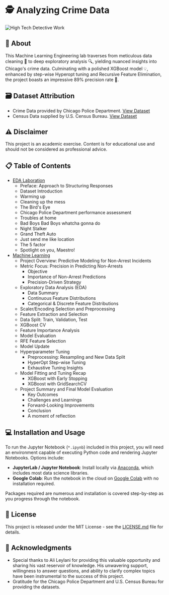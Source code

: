 # 🕵️ Analyzing Crime Data

![High Tech Detective Work](https://i.ibb.co/CPMP78d/DALL-E-2023-12-18-12-44-43-A-detailed-and-sophisticated-illustration-of-a-digital-crime-data-analysi.png)

## 📜 About
This Machine Learning Engineering lab traverses from meticulous data cleaning 🧹 to deep exploratory analysis 🔍, yielding nuanced insights into Chicago's crime data. Culminating with a polished XGBoost model 💡, enhanced by step-wise Hyperopt tuning and Recursive Feature Elimination, the project boasts an impressive 89% precision rate 🎯.

## 🗃️ Dataset Attribution
- Crime Data provided by Chicago Police Department. [View Dataset](https://data.cityofchicago.org/Public-Safety/Crimes-2001-to-Present/ijzp-q8t2)
- Census Data supplied by U.S. Census Bureau. [View Dataset](https://data.cityofchicago.org/Health-Human-Services/Census-Data-Selected-socioeconomic-indicators-in-C/kn9c-c2s2)

## ⚠️ Disclaimer
This project is an academic exercise. Content is for educational use and should not be considered as professional advice.

## 📋 Table of Contents
- [EDA Laboration](#eda-laboration)
  - Preface: Approach to Structuring Responses
  - Dataset Introduction
  - Warming up
  - Cleaning up the mess
  - The Bird's Eye
  - Chicago Police Department performance assessment
  - Troubles at home
  - Bad Boys Bad Boys whatcha gonna do
  - Night Stalker
  - Grand Theft Auto
  - Just send me like location
  - The 5 factor
  - Spotlight on you, Maestro!
- [Machine Learning](#machine-learning)
  - Project Overview: Predictive Modeling for Non-Arrest Incidents
  - Metric Focus: Precision in Predicting Non-Arrests
    - Objective
    - Importance of Non-Arrest Predictions
    - Precision-Driven Strategy
  - Exploratory Data Analysis (EDA)
    - Data Summary
    - Continuous Feature Distributions
    - Categorical & Discrete Feature Distributions
  - Scaler/Encoding Selection and Preprocessing
  - Feature Extraction and Selection
  - Data Split: Train, Validation, Test
  - XGBoost CV
  - Feature Importance Analysis
  - Model Evaluation
  - RFE Feature Selection
  - Model Update
  - Hyperparameter Tuning
    - Preprocessing: Resampling and New Data Split
    - HyperOpt Step-wise Tuning
    - Exhaustive Tuning Insights
  - Model Fitting and Tuning Recap
    - XGBoost with Early Stopping
    - XGBoost with GridSearchCV
  - Project Summary and Final Model Evaluation
    - Key Outcomes
    - Challenges and Learnings
    - Forward-Looking Improvements
    - Conclusion
    - A moment of reflection

## 💻 Installation and Usage
To run the Jupyter Notebook (`*.ipynb`) included in this project, you will need an environment capable of executing Python code and rendering Jupyter Notebooks. Options include:
- **JupyterLab / Jupyter Notebook**: Install locally via [Anaconda](https://www.anaconda.com/products/individual), which includes most data science libraries.
- **Google Colab**: Run the notebook in the cloud on [Google Colab](https://colab.research.google.com/) with no installation required.

Packages required are numerous and installation is covered step-by-step as you progress through the notebook.

## 📄 License
This project is released under the MIT License - see the [LICENSE.md](LICENSE) file for details.

## 🙏 Acknowledgments
- Special thanks to Ali Leylani for providing this valuable opportunity and sharing his vast reservoir of knowledge. His unwavering support, willingness to answer questions, and ability to clarify complex topics have been instrumental to the success of this project.
- Gratitude for the Chicago Police Department and U.S. Census Bureau for providing the datasets.
